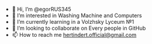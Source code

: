 - 👋 Hi, I’m @egorRUS345
- 👀 I’m interested in Washing Machine and Computers
- 🌱 I’m currently learning in a Volzhsky Lyceum №1
- 💞️ I’m looking to collaborate on Every people in GitHub
- 📫 How to reach me hertindert.official@gmail.com

<!---
egorRUS345/egorRUS345 is a ✨ special ✨ repository because its `README.md` (this file) appears on your GitHub profile.
You can click the Preview link to take a look at your changes.
--->
